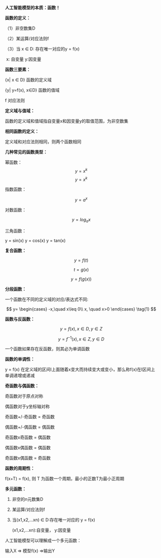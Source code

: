 **人工智能模型的本质：函数！**



**函数的定义：**

（1）非空数集D

（2）某运算/对应法则f

（3）当 x ∈ D: 存在唯一对应的y = f(x)

​    x: 自变量    y:因变量



**函数三要素：**

{x| x ∈ D} 函数的定义域

{y| y=f(x), x∈D} 函数的值域

f 对应法则



**定义域与值域：**

函数的定义域和值域指自变量x和因变量y的取值范围，为非空数集



**相同函数的定义：**

定义域和对应法则相同，则两个函数相同



**几种常见的函数类型：**

幂函数：
$$
y = x^k
$$
  $$ y = x^k $$

指数函数：

   $$ y = a^x $$

对数函数：

   $$ y = log_{a} x $$

三角函数：

   y = sin(x)   y = cos(x)   y = tan(x) 



**复合函数：**

   $$ y = f(t) $$ 

   $$ t = g(x) $$

   $$ y = f(g(x)) $$



**分段函数：**

一个函数在不同的定义域的对应/表达式不同:


$$
y=
\begin{cases}
-x,\quad x\leq 0\\
x, \quad x>0
\end{cases}
\tag{1}
$$


**函数与反函数：**

$$y = f(x),  x∈ D, y ∈ Z $$

$$ y = f^{-1}(x)   , x ∈ Z,  y ∈ D $$

一个函数如果存在反函数，则其必为单调函数



**函数的单调性：**

 y = f(x) 在定义域的区间I上面随着x变大而持续变大或变小，那么称f(x)在I区间上单调递增或递减



**奇函数与偶函数：**

奇函数对于原点对称

偶函数对于y坐标轴对称

奇函数+/-奇函数 = 奇函数

偶函数+/-偶函数 = 偶函数

奇函数x奇函数 = 偶函数

偶函数x偶函数 = 偶函数

奇函数x偶函数 = 奇函数



**函数的周期性：**

f(x+T) = f(x), 则 T 为函数一个周期，最小的正数T为最小正周期



**多元函数：**

1. 非空的n元数集D

2. 某运算/对应法则f

3. 当(x1,x2,…xn) ∈ D:存在唯一对应的 y = f(x)

   (x1,x2,…xn):自变量，   y:因变量

   

人工智能模型可以理解成一个多元函数：

输入X => 模型f(x)  =>输出Y